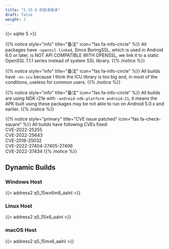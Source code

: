 ```yaml
---
title: "5.15.8 的安卓版本"
draft: false
weight: 3
---
```


{{< sqlite 5 >}}

{{% notice style="info" title="备注"  icon="fas fa-info-circle" %}}
All packages have `-openssl-linked`, Since BoringSSL, which is used in Android 6.0 or later, is NOT API COMPATIBLE WITH OPENSSL, we link it to a static OpenSSL 1.1.1 series instead of system SSL library.
{{% /notice %}}

{{% notice style="info" title="备注"  icon="fas fa-info-circle" %}}
All builds have `-no-icu` because I think the ICU library is too big and, in most of the conditions, useless for common users.
{{% /notice %}}

{{% notice style="info" title="备注"  icon="fas fa-info-circle" %}}
All builds are using NDK r21e with `-android-ndk-platform android-21`, it means the APK built using these packages may be not able to run on Android 5.0.x and earlier.
{{% /notice %}}

{{% notice style="primary" title="CVE issue patched" icon="fas fa-check-square" %}}
All builds have following CVEs fixed:  
CVE-2022-25255  
CVE-2022-25643  
CVE-2018-25032  
CVE-2022-27404-27405-27406  
CVE-2022-37434
{{% /notice %}}

## Dynamic Builds

### Windows Host

{{< address2 q5_15wx6m8_aalnl >}}

### Linux Host

{{< address2 q5_15lx6_aalnl >}}

### macOS Host

{{< address2 q5_15mx6_aalnl >}}
